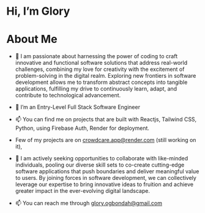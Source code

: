 # Hi, I’m Glory

# About Me
- 👀 I am passionate about harnessing the power of coding to craft innovative and functional software solutions that address real-world challenges, combining my love for creativity with the excitement of problem-solving in the digital realm. Exploring new frontiers in software development allows me to transform abstract concepts into tangible applications, fulfilling my drive to continuously learn, adapt, and contribute to technological advancement.


- 🌱 I’m an Entry-Level Full Stack Software Engineer
  
- 📫 You can find me on projects that are built with Reactjs, Tailwind CSS, Python, using Firebase Auth, Render for deployment.
- Few of my projects are on [crowdcare.app@render.com](https://crowdcare.onrender.com/) (still working on it), 
  
- 💞️ I am actively seeking opportunities to collaborate with like-minded individuals, pooling our diverse skill sets to co-create cutting-edge software applications that push boundaries and deliver meaningful value to users. By joining forces in software development, we can collectively leverage our expertise to bring innovative ideas to fruition and achieve greater impact in the ever-evolving digital landscape.
  
- 📫 You can reach me through glory.ogbondah@gmail.com

<!---
MsGeeO/MsGeeO is a ✨ special ✨ repository because its `README.md` (this file) appears on your GitHub profile.
You can click the Preview link to take a look at your changes.
--->
